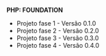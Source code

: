 **PHP: FOUNDATION**
* Projeto fase 1 - Versão 0.1.0
* Projeto fase 2 - Versão 0.2.0
* Projeto fase 3 - Versão 0.3.0
* Projeto fase 4 - Versão 0.4.0